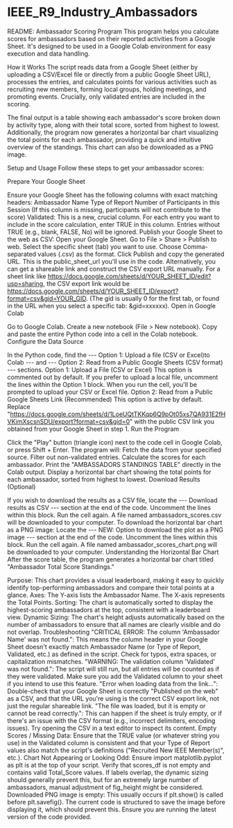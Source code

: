 # IEEE_R9_Industry_Ambassadors
README: Ambassador Scoring Program
This program helps you calculate scores for ambassadors based on their reported activities from a Google Sheet. It's designed to be used in a Google Colab environment for easy execution and data handling.

How it Works
The script reads data from a Google Sheet (either by uploading a CSV/Excel file or directly from a public Google Sheet URL), processes the entries, and calculates points for various activities such as recruiting new members, forming local groups, holding meetings, and promoting events. Crucially, only validated entries are included in the scoring.

The final output is a table showing each ambassador's score broken down by activity type, along with their total score, sorted from highest to lowest. Additionally, the program now generates a horizontal bar chart visualizing the total points for each ambassador, providing a quick and intuitive overview of the standings. This chart can also be downloaded as a PNG image.

Setup and Usage
Follow these steps to get your ambassador scores:

Prepare Your Google Sheet

Ensure your Google Sheet has the following columns with exact matching headers:
Ambassador Name
Type of Report
Number of Participants in this Session (If this column is missing, participants will not contribute to the score)
Validated: This is a new, crucial column. For each entry you want to include in the score calculation, enter TRUE in this column. Entries without TRUE (e.g., blank, FALSE, No) will be ignored.
Publish your Google Sheet to the web as CSV:
Open your Google Sheet.
Go to File > Share > Publish to web.
Select the specific sheet (tab) you want to use.
Choose Comma-separated values (.csv) as the format.
Click Publish and copy the generated URL. This is the public_sheet_url you'll use in the code.
Alternatively, you can get a shareable link and construct the CSV export URL manually. For a sheet link like https://docs.google.com/sheets/d/YOUR_SHEET_ID/edit?usp=sharing, the CSV export link would be https://docs.google.com/sheets/d/YOUR_SHEET_ID/export?format=csv&gid=YOUR_GID. (The gid is usually 0 for the first tab, or found in the URL when you select a specific tab: &gid=xxxxxx).
Open in Google Colab

Go to Google Colab.
Create a new notebook (File > New notebook).
Copy and paste the entire Python code into a cell in the Colab notebook.
Configure the Data Source

In the Python code, find the --- Option 1: Upload a file (CSV or Excel)to Colab --- and --- Option 2: Read from a Public Google Sheets (CSV format) --- sections.
Option 1: Upload a File (CSV or Excel)
This option is commented out by default. If you prefer to upload a local file, uncomment the lines within the Option 1 block.
When you run the cell, you'll be prompted to upload your CSV or Excel file.
Option 2: Read from a Public Google Sheets Link (Recommended)
This option is active by default.
Replace "https://docs.google.com/sheets/d/1LoeUQtTKKqp6Q9pOt05xs7QA931E2fHVKimXscsnSDU/export?format=csv&gid=0" with the public CSV link you obtained from your Google Sheet in step 1.
Run the Program

Click the "Play" button (triangle icon) next to the code cell in Google Colab, or press Shift + Enter.
The program will:
Fetch the data from your specified source.
Filter out non-validated entries.
Calculate the scores for each ambassador.
Print the "AMBASSADORS STANDINGS TABLE" directly in the Colab output.
Display a horizontal bar chart showing the total points for each ambassador, sorted from highest to lowest.
Download Results (Optional)

If you wish to download the results as a CSV file, locate the --- Download results as CSV --- section at the end of the code.
Uncomment the lines within this block.
Run the cell again. A file named ambassadors_scores.csv will be downloaded to your computer.
To download the horizontal bar chart as a PNG image:
Locate the --- NEW: Option to download the plot as a PNG image --- section at the end of the code.
Uncomment the lines within this block.
Run the cell again. A file named ambassador_scores_chart.png will be downloaded to your computer.
Understanding the Horizontal Bar Chart
After the score table, the program generates a horizontal bar chart titled "Ambassador Total Score Standings."

Purpose: This chart provides a visual leaderboard, making it easy to quickly identify top-performing ambassadors and compare their total points at a glance.
Axes:
The Y-axis lists the Ambassador Name.
The X-axis represents the Total Points.
Sorting: The chart is automatically sorted to display the highest-scoring ambassadors at the top, consistent with a leaderboard view.
Dynamic Sizing: The chart's height adjusts automatically based on the number of ambassadors to ensure that all names are clearly visible and do not overlap.
Troubleshooting
"CRITICAL ERROR: The column 'Ambassador Name' was not found.": This means the column header in your Google Sheet doesn't exactly match Ambassador Name (or Type of Report, Validated, etc.) as defined in the script. Check for typos, extra spaces, or capitalization mismatches.
"WARNING: The validation column 'Validated' was not found.": The script will still run, but all entries will be counted as if they were validated. Make sure you add the Validated column to your sheet if you intend to use this feature.
"Error when loading data from the link...": Double-check that your Google Sheet is correctly "Published on the web" as a CSV, and that the URL you're using is the correct CSV export link, not just the regular shareable link.
"The file was loaded, but it is empty or cannot be read correctly.": This can happen if the sheet is truly empty, or if there's an issue with the CSV format (e.g., incorrect delimiters, encoding issues). Try opening the CSV in a text editor to inspect its content.
Empty Scores / Missing Data: Ensure that the TRUE value (or whatever string you use) in the Validated column is consistent and that your Type of Report values also match the script's definitions ("Recruited New IEEE Member(s)", etc.).
Chart Not Appearing or Looking Odd:
Ensure import matplotlib.pyplot as plt is at the top of your script.
Verify that scores_df is not empty and contains valid Total_Score values.
If labels overlap, the dynamic sizing should generally prevent this, but for an extremely large number of ambassadors, manual adjustment of fig_height might be considered.
Downloaded PNG image is empty: This usually occurs if plt.show() is called before plt.savefig(). The current code is structured to save the image before displaying it, which should prevent this. Ensure you are running the latest version of the code provided.
